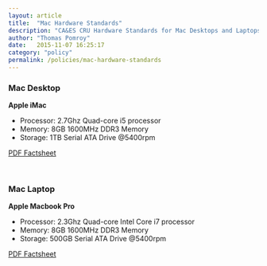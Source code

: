 ```yaml
---
layout: article
title:  "Mac Hardware Standards"
description: "CA&ES CRU Hardware Standards for Mac Desktops and Laptops"
author: "Thomas Pomroy"
date:   2015-11-07 16:25:17
category: "policy"
permalink: /policies/mac-hardware-standards
---
```

<h3>Mac Desktop</h3>
<p><b>Apple iMac</b></p>
<ul>
	<li>Processor: 2.7Ghz Quad-core i5 processor</li>
	<li>Memory: 8GB 1600MHz DDR3 Memory</li>
	<li>Storage: 1TB Serial ATA Drive @5400rpm</li>
</ul>
<p><a target="_blank" href="/media/policies/Apple-iMac.pdf">PDF Factsheet</a></p>
<br />
<h3>Mac Laptop</h3>
<p><b>Apple Macbook Pro</b></p>
<ul>
	<li>Processor:  2.3Ghz Quad-core Intel Core i7 processor</li>
	<li>Memory: 8GB 1600MHz DDR3 Memory</li>
	<li>Storage: 500GB Serial ATA Drive @5400rpm</li>
</ul>
<p><a target="_blank" href="/media/policies/Apple-Macbook-Pro.pdf">PDF Factsheet</a></p>
